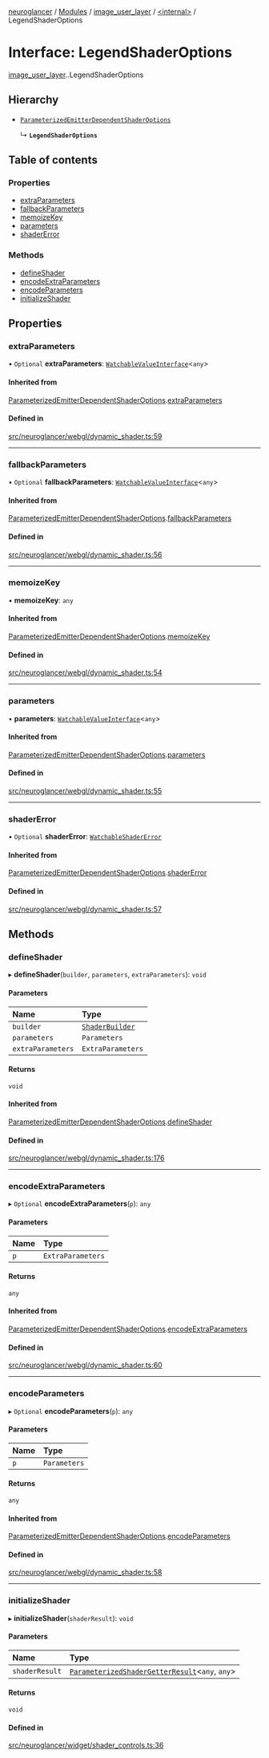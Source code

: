 [neuroglancer](../README.md) / [Modules](../modules.md) / [image\_user\_layer](../modules/image_user_layer.md) / [<internal\>](../modules/image_user_layer._internal_.md) / LegendShaderOptions

# Interface: LegendShaderOptions

[image_user_layer](../modules/image_user_layer.md).[<internal>](../modules/image_user_layer._internal_.md).LegendShaderOptions

## Hierarchy

- [`ParameterizedEmitterDependentShaderOptions`](image_user_layer._internal_.ParameterizedEmitterDependentShaderOptions.md)

  ↳ **`LegendShaderOptions`**

## Table of contents

### Properties

- [extraParameters](image_user_layer._internal_.LegendShaderOptions.md#extraparameters)
- [fallbackParameters](image_user_layer._internal_.LegendShaderOptions.md#fallbackparameters)
- [memoizeKey](image_user_layer._internal_.LegendShaderOptions.md#memoizekey)
- [parameters](image_user_layer._internal_.LegendShaderOptions.md#parameters)
- [shaderError](image_user_layer._internal_.LegendShaderOptions.md#shadererror)

### Methods

- [defineShader](image_user_layer._internal_.LegendShaderOptions.md#defineshader)
- [encodeExtraParameters](image_user_layer._internal_.LegendShaderOptions.md#encodeextraparameters)
- [encodeParameters](image_user_layer._internal_.LegendShaderOptions.md#encodeparameters)
- [initializeShader](image_user_layer._internal_.LegendShaderOptions.md#initializeshader)

## Properties

### extraParameters

• `Optional` **extraParameters**: [`WatchableValueInterface`](trackable_value.WatchableValueInterface.md)<`any`\>

#### Inherited from

[ParameterizedEmitterDependentShaderOptions](image_user_layer._internal_.ParameterizedEmitterDependentShaderOptions.md).[extraParameters](image_user_layer._internal_.ParameterizedEmitterDependentShaderOptions.md#extraparameters)

#### Defined in

[src/neuroglancer/webgl/dynamic_shader.ts:59](https://github.com/ActiveBrainAtlas2/neuroglancer/blob/540617bc/src/neuroglancer/webgl/dynamic_shader.ts#L59)

___

### fallbackParameters

• `Optional` **fallbackParameters**: [`WatchableValueInterface`](trackable_value.WatchableValueInterface.md)<`any`\>

#### Inherited from

[ParameterizedEmitterDependentShaderOptions](image_user_layer._internal_.ParameterizedEmitterDependentShaderOptions.md).[fallbackParameters](image_user_layer._internal_.ParameterizedEmitterDependentShaderOptions.md#fallbackparameters)

#### Defined in

[src/neuroglancer/webgl/dynamic_shader.ts:56](https://github.com/ActiveBrainAtlas2/neuroglancer/blob/540617bc/src/neuroglancer/webgl/dynamic_shader.ts#L56)

___

### memoizeKey

• **memoizeKey**: `any`

#### Inherited from

[ParameterizedEmitterDependentShaderOptions](image_user_layer._internal_.ParameterizedEmitterDependentShaderOptions.md).[memoizeKey](image_user_layer._internal_.ParameterizedEmitterDependentShaderOptions.md#memoizekey)

#### Defined in

[src/neuroglancer/webgl/dynamic_shader.ts:54](https://github.com/ActiveBrainAtlas2/neuroglancer/blob/540617bc/src/neuroglancer/webgl/dynamic_shader.ts#L54)

___

### parameters

• **parameters**: [`WatchableValueInterface`](trackable_value.WatchableValueInterface.md)<`any`\>

#### Inherited from

[ParameterizedEmitterDependentShaderOptions](image_user_layer._internal_.ParameterizedEmitterDependentShaderOptions.md).[parameters](image_user_layer._internal_.ParameterizedEmitterDependentShaderOptions.md#parameters)

#### Defined in

[src/neuroglancer/webgl/dynamic_shader.ts:55](https://github.com/ActiveBrainAtlas2/neuroglancer/blob/540617bc/src/neuroglancer/webgl/dynamic_shader.ts#L55)

___

### shaderError

• `Optional` **shaderError**: [`WatchableShaderError`](../modules/image_user_layer._internal_.md#watchableshadererror)

#### Inherited from

[ParameterizedEmitterDependentShaderOptions](image_user_layer._internal_.ParameterizedEmitterDependentShaderOptions.md).[shaderError](image_user_layer._internal_.ParameterizedEmitterDependentShaderOptions.md#shadererror)

#### Defined in

[src/neuroglancer/webgl/dynamic_shader.ts:57](https://github.com/ActiveBrainAtlas2/neuroglancer/blob/540617bc/src/neuroglancer/webgl/dynamic_shader.ts#L57)

## Methods

### defineShader

▸ **defineShader**(`builder`, `parameters`, `extraParameters`): `void`

#### Parameters

| Name | Type |
| :------ | :------ |
| `builder` | [`ShaderBuilder`](../classes/image_user_layer._internal_.ShaderBuilder.md) |
| `parameters` | `Parameters` |
| `extraParameters` | `ExtraParameters` |

#### Returns

`void`

#### Inherited from

[ParameterizedEmitterDependentShaderOptions](image_user_layer._internal_.ParameterizedEmitterDependentShaderOptions.md).[defineShader](image_user_layer._internal_.ParameterizedEmitterDependentShaderOptions.md#defineshader)

#### Defined in

[src/neuroglancer/webgl/dynamic_shader.ts:176](https://github.com/ActiveBrainAtlas2/neuroglancer/blob/540617bc/src/neuroglancer/webgl/dynamic_shader.ts#L176)

___

### encodeExtraParameters

▸ `Optional` **encodeExtraParameters**(`p`): `any`

#### Parameters

| Name | Type |
| :------ | :------ |
| `p` | `ExtraParameters` |

#### Returns

`any`

#### Inherited from

[ParameterizedEmitterDependentShaderOptions](image_user_layer._internal_.ParameterizedEmitterDependentShaderOptions.md).[encodeExtraParameters](image_user_layer._internal_.ParameterizedEmitterDependentShaderOptions.md#encodeextraparameters)

#### Defined in

[src/neuroglancer/webgl/dynamic_shader.ts:60](https://github.com/ActiveBrainAtlas2/neuroglancer/blob/540617bc/src/neuroglancer/webgl/dynamic_shader.ts#L60)

___

### encodeParameters

▸ `Optional` **encodeParameters**(`p`): `any`

#### Parameters

| Name | Type |
| :------ | :------ |
| `p` | `Parameters` |

#### Returns

`any`

#### Inherited from

[ParameterizedEmitterDependentShaderOptions](image_user_layer._internal_.ParameterizedEmitterDependentShaderOptions.md).[encodeParameters](image_user_layer._internal_.ParameterizedEmitterDependentShaderOptions.md#encodeparameters)

#### Defined in

[src/neuroglancer/webgl/dynamic_shader.ts:58](https://github.com/ActiveBrainAtlas2/neuroglancer/blob/540617bc/src/neuroglancer/webgl/dynamic_shader.ts#L58)

___

### initializeShader

▸ **initializeShader**(`shaderResult`): `void`

#### Parameters

| Name | Type |
| :------ | :------ |
| `shaderResult` | [`ParameterizedShaderGetterResult`](image_user_layer._internal_.ParameterizedShaderGetterResult.md)<`any`, `any`\> |

#### Returns

`void`

#### Defined in

[src/neuroglancer/widget/shader_controls.ts:36](https://github.com/ActiveBrainAtlas2/neuroglancer/blob/540617bc/src/neuroglancer/widget/shader_controls.ts#L36)
